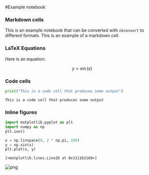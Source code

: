 #Example notebook
### Markdown cells

This is an example notebook that can be converted with `nbconvert` to different formats. This is an example of a markdown cell.

### LaTeX Equations

Here is an equation:

$$
y = \sin(x)
$$

### Code cells


```python
print("This is a code cell that produces some output")
```

    This is a code cell that produces some output


### Inline figures


```python
import matplotlib.pyplot as plt
import numpy as np
plt.ion()

x = np.linspace(0, 2 * np.pi, 100)
y = np.sin(x)
plt.plot(x, y)
```




    [<matplotlib.lines.Line2D at 0x1111b2160>]




![png](https://image.docbase.io/uploads/2127710a-2d92-4736-bd3a-23474e32cf24.png)
